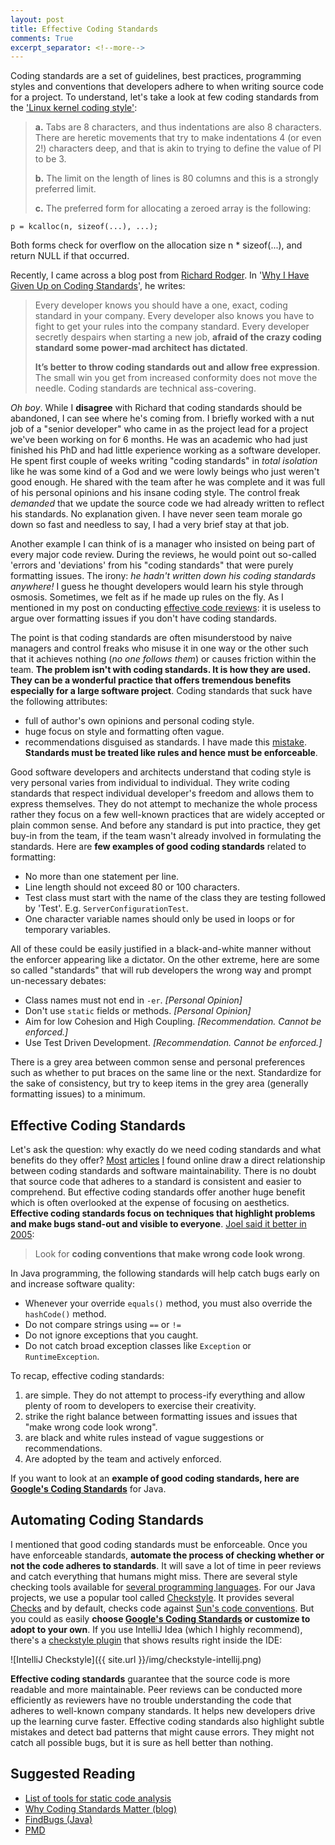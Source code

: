 ```yaml
---
layout: post
title: Effective Coding Standards
comments: True
excerpt_separator: <!--more-->
---
```


Coding standards are a set of guidelines, best practices, programming styles and conventions that developers adhere to when writing source code for a project. To understand, let's take a look at few coding standards from the ['Linux kernel coding style'](https://www.kernel.org/doc/Documentation/CodingStyle):

> **a.** Tabs are 8 characters, and thus indentations are also 8 characters.
There are heretic movements that try to make indentations 4 (or even 2!)
characters deep, and that is akin to trying to define the value of PI to
be 3.
>
> **b.** The limit on the length of lines is 80 columns and this is a strongly
preferred limit.
>
> **c.** The preferred form for allocating a zeroed array is the following:
>
```
p = kcalloc(n, sizeof(...), ...);
```
>
Both forms check for overflow on the allocation size n * sizeof(...),
and return NULL if that occurred.


<!--more-->

Recently, I came across a blog post from [Richard Rodger](https://twitter.com/rjrodger). In '[Why I Have Given Up on Coding Standards](http://www.richardrodger.com/2012/11/03/why-i-have-given-up-on-coding-standards/#.V0FHiJMrJsM)', he writes:

> Every developer knows you should have a one, exact, coding standard in your company. Every developer also knows you have to fight to get your rules into the company standard. Every developer secretly despairs when starting a new job, **afraid of the crazy coding standard some power-mad architect has dictated**.
>
> **It’s better to throw coding standards out and allow free expression**. The small win you get from increased conformity does not move the needle. Coding standards are technical ass-covering.

*Oh boy*. While I **disagree** with Richard that coding standards should be abandoned, I can see where he's coming from. I briefly worked with a nut job of a "senior developer" who came in as the project lead for a project we've been working on for 6 months. He was an academic who had just finished his PhD and had little experience working as a software developer. He spent first couple of weeks writing "coding standards" in *total isolation* like he was some kind of a God and we were lowly beings who just weren't good enough. He shared with the team after he was complete and it was full of his personal opinions and his insane coding style. The control freak *demanded* that we update the source code we had already written to reflect his standards. No explanation given. I have never seen team morale go down so fast and needless to say, I had a very brief stay at that job.

Another example I can think of is a manager who insisted on being part of every major code review. During the reviews, he would point out so-called 'errors and 'deviations' from his "coding standards" that were purely formatting issues. The irony: *he hadn't written down his coding standards anywhere!* I guess he thought developers would learn his style through osmosis. Sometimes, we felt as if he made up rules on the fly. As I mentioned in my post on conducting [effective code reviews](http://codeahoy.com/2016/04/03/effective-code-reviews/): it is useless to argue over formatting issues if you don't have coding standards.

The point is that coding standards are often misunderstood by naive managers and control freaks who misuse it in one way or the other such that it achieves nothing (*no one follows them*) or causes friction within the team. **The problem isn't with coding standards. It is how they are used. They can be a wonderful practice that offers tremendous benefits especially for a large software project**. Coding standards that suck have the following attributes:

- full of author's own opinions and personal coding style.
- huge focus on style and formatting often vague.
- recommendations disguised as standards. I have made this [mistake](https://github.com/starscriber/coding-standards/wiki). **Standards must be treated like rules and hence must be enforceable**.

Good software developers and architects understand that coding style is very personal varies from individual to individual. They write coding standards that respect individual developer's freedom and allows them to express themselves. They do not attempt to mechanize the whole process rather they focus on a few well-known practices that are widely accepted or plain common sense. And before any standard is put into practice, they get buy-in from the team, if the team wasn't already involved in formulating the standards. Here are **few examples of good coding standards** related to formatting:

- No more than one statement per line.
- Line length should not exceed 80 or 100 characters.
- Test class must start with the name of the class they are testing followed by 'Test'. E.g. `ServerConfigurationTest`.
- One character variable names should only be used in loops or for temporary variables.

All of these could be easily justified in a black-and-white manner without the enforcer appearing like a dictator. On the other extreme, here are some so called "standards" that will rub developers the wrong way and prompt un-necessary debates:

- Class names must not end in `-er`. *[Personal Opinion]*
- Don't use `static` fields or methods. *[Personal Opinion]*
- Aim for low Cohesion and High Coupling. *[Recommendation. Cannot be enforced.]*
- Use Test Driven Development. *[Recommendation. Cannot be enforced.]*

There is a grey area between common sense and personal preferences such as whether to put braces on the same line or the next. Standardize for the sake of consistency, but try to keep items in the grey area (generally formatting issues) to a minimum.

## Effective Coding Standards

Let's ask the question: why exactly do we need coding standards and what benefits do they offer? [Most](https://msdn.microsoft.com/en-us/library/aa291591(v=vs.71).aspx) [articles](https://www.sitepoint.com/coding-standards/) [I](https://www.smashingmagazine.com/2012/10/why-coding-style-matters/) found online draw a direct relationship between coding standards and software maintainability. There is no doubt that source code that adheres to a standard is consistent and easier to comprehend. But effective coding standards offer another huge benefit which is often overlooked at the expense of focusing on aesthetics. **Effective coding standards focus on techniques that highlight problems and make bugs stand-out and visible to everyone**. [Joel said it better in 2005](http://www.joelonsoftware.com/articles/Wrong.html):

> Look for **coding conventions that make wrong code look wrong**.

In Java programming, the following standards will help catch bugs early on and increase software quality:

- Whenever your override `equals()` method, you must also override the `hashCode()` method.
- Do not compare strings using `==` or `!=`
- Do not ignore exceptions that you caught.
- Do not catch broad exception classes like `Exception` or `RuntimeException`.

To recap, effective coding standards:

1. are simple. They do not attempt to process-ify everything and allow plenty of room to developers to exercise their creativity.
2. strike the right balance between formatting issues and issues that "make wrong code look wrong".
3. are black and white rules instead of vague suggestions or recommendations.
4. Are adopted by the team and actively enforced.

If you want to look at an **example of good coding standards, here are [Google's Coding Standards](http://google.github.io/styleguide/javaguide.html)** for Java.

## Automating Coding Standards

I mentioned that good coding standards must be enforceable. Once you have enforceable standards, **automate the process of checking whether or not the code adheres to standards**. It will save a lot of time in peer reviews and catch everything that humans might miss. There are several style checking tools available for [several programming languages](https://en.wikipedia.org/wiki/List_of_tools_for_static_code_analysis). For our Java projects, we use a popular tool called [Checkstyle](http://checkstyle.sourceforge.net/). It provides several [Checks](http://checkstyle.sourceforge.net/checks.html) and by default, checks code against [Sun's code conventions](http://www.oracle.com/technetwork/java/codeconvtoc-136057.html). But you could as easily **choose [Google's Coding Standards](https://google.github.io/styleguide/javaguide.html) or customize to adopt to your own**. If you use IntelliJ Idea (which I highly recommend), there's a [checkstyle plugin](https://plugins.jetbrains.com/plugin/1065) that shows results right inside the IDE:

![IntelliJ Checkstyle]({{ site.url }}/img/checkstyle-intellij.png)

**Effective coding standards** guarantee that the source code is more readable and more maintainable. Peer reviews can be conducted more efficiently as reviewers have no trouble understanding the code that adheres to well-known company standards. It helps new developers drive up the learning curve faster. Effective coding standards also highlight subtle mistakes and detect bad patterns that might cause errors. They might not catch all possible bugs, but it is sure as hell better than nothing.

## Suggested Reading
- [List of tools for static code analysis](https://en.wikipedia.org/wiki/List_of_tools_for_static_code_analysis)
- [Why Coding Standards Matter (blog)](http://paul-m-jones.com/archives/34)
- [FindBugs (Java)](http://findbugs.sourceforge.net/)
- [PMD](http://pmd.github.io/)
